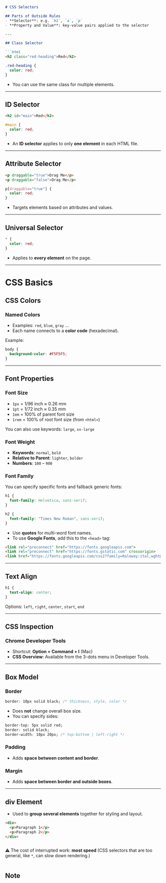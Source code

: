 ````markdown
# CSS Selectors

## Parts of Outside Rules
- **Selector**: e.g. `h1`, `a`, `p`
- **Property and Value**: key-value pairs applied to the selector

---

## Class Selector

```html
<h2 class="red-heading">Red</h2>
````

```css
.red-heading {
  color: red;
}
```

* You can use the same class for multiple elements.

---

## ID Selector

```html
<h2 id="main">Red</h2>
```

```css
#main {
  color: red;
}
```

* An **ID selector** applies to only **one element** in each HTML file.

---

## Attribute Selector

```html
<p draggable="true">Drag Me</p>
<p draggable="false">Drag Me</p>
```

```css
p[draggable="true"] {
  color: red;
}
```

* Targets elements based on attributes and values.

---

## Universal Selector

```css
* {
  color: red;
}
```

* Applies to **every element** on the page.

---

# CSS Basics

## CSS Colors

### Named Colors
- Examples: `red`, `blue`, `gray` …
- Each name connects to a **color code** (hexadecimal).

Example:  
```css
body {
  background-color: #F5F5F5;
}
````

---

## Font Properties

### Font Size

* `1px` = 1/96 inch ≈ 0.26 mm
* `1pt` = 1/72 inch ≈ 0.35 mm
* `1em` = 100% of parent font size
* `1rem` = 100% of root font size (from `<html>`)

You can also use keywords: `large`, `xx-large`

### Font Weight

* **Keywords**: `normal`, `bold`
* **Relative to Parent**: `lighter`, `bolder`
* **Numbers**: `100` – `900`

### Font Family

You can specify specific fonts and fallback generic fonts:

```css
h1 {
  font-family: Helvetica, sans-serif;
}

h2 {
  font-family: "Times New Roman", sans-serif;
}
```

* Use **quotes** for multi-word font names.
* To use **Google Fonts**, add this to the `<head>` tag:

```html
<link rel="preconnect" href="https://fonts.googleapis.com">
<link rel="preconnect" href="https://fonts.gstatic.com" crossorigin>
<link href="https://fonts.googleapis.com/css2?family=Raleway:ital,wght@0,100..900;1,100..900&display=swap" rel="stylesheet">
```

---

## Text Align

```css
h1 {
  text-align: center;
}
```

Options: `left`, `right`, `center`, `start`, `end`

---

## CSS Inspection

### Chrome Developer Tools

* Shortcut: **Option + Command + I** (Mac)
* **CSS Overview**: Available from the 3-dots menu in Developer Tools.

---

## Box Model

### Border

```css
border: 10px solid black; /* thickness, style, color */
```

* Does **not** change overall box size.
* You can specify sides:

```css
border-top: 5px solid red;
border: solid black;
border-width: 10px 20px; /* top-bottom | left-right */
```

### Padding

* Adds **space between content and border**.

### Margin

* Adds **space between border and outside boxes**.

---

## div Element

* Used to **group several elements** together for styling and layout.

```html
<div>
  <p>Paragraph 1</p>
  <p>Paragraph 2</p>
</div>
```

```
```

⚠️ The cost of interrupted work: **most speed**
(CSS selectors that are too general, like `*`, can slow down rendering.)

```
```

## Note
